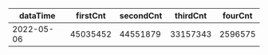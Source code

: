 |dataTime|firstCnt|secondCnt|thirdCnt|fourCnt|
|-|-|-|-|-|
|2022-05-06|45035452|44551879|33157343|2596575|